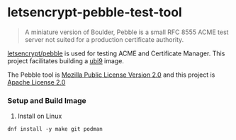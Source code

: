 # letsencrypt-pebble-test-tool

> A miniature version of Boulder, Pebble is a small RFC 8555 ACME test server not suited for a production certificate authority. 

[letsencrypt/pebble](https://github.com/letsencrypt/pebble/) is used for testing ACME and Certificate Manager. This project facilitates building a [ubi9](https://catalog.redhat.com/software/containers/ubi9/go-toolset/61e5c00b4ec9945c18787690?architecture=amd64&image=6571697c39a638623d7ab4a6) image.

The Pebble tool is [Mozilla Public License Version 2.0](https://github.com/letsencrypt/pebble/blob/main/LICENSE) and this project is [Apache License 2.0](https://github.com/ocp-power-demos/letsencrypt-pebble-test-tool/blob/main/LICENSE)

### Setup and Build Image

1. Install on Linux

```
dnf install -y make git podman
```